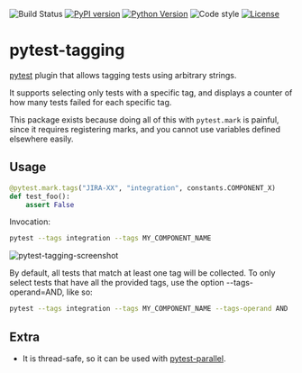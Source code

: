 ![Build Status](https://github.com/scastlara/pytest-tagging/actions/workflows/tests.yml/badge.svg)
[![PyPI version](https://img.shields.io/pypi/v/pytest-tagging)](https://pypi.org/project/pytest-tagging/)
[![Python Version](https://img.shields.io/pypi/pyversions/pytest-tagging?logo=python&logoColor=yellow)](https://pypi.org/project/pytest-tagging/)
![Code style](https://img.shields.io/badge/code%20style-black-000000.svg)
[![License](https://img.shields.io/github/license/scastlara/pytest-tagging)](LICENSE)

# pytest-tagging
[pytest](https://docs.pytest.org/en/7.1.x/) plugin that allows tagging tests using arbitrary strings.

It supports selecting only tests with a specific tag, and displays a counter of how many tests failed
for each specific tag.

This package exists because doing all of this with `pytest.mark` is painful, since it requires registering marks, 
and you cannot use variables defined elsewhere easily.


## Usage

```python
@pytest.mark.tags("JIRA-XX", "integration", constants.COMPONENT_X)
def test_foo():
    assert False
```

Invocation:

```sh
pytest --tags integration --tags MY_COMPONENT_NAME
```

![pytest-tagging-screenshot](/media/screenshot-1.png)


By default, all tests that match at least one tag will be collected. To only select
tests that have all the provided tags, use the option --tags-operand=AND, like so:

```sh
pytest --tags integration --tags MY_COMPONENT_NAME --tags-operand AND
```


## Extra
- It is thread-safe, so it can be used with [pytest-parallel](https://github.com/browsertron/pytest-parallel).

